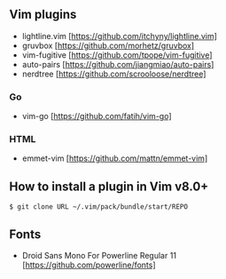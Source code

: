 ## Vim plugins

- lightline.vim [https://github.com/itchyny/lightline.vim]
- gruvbox       [https://github.com/morhetz/gruvbox]
- vim-fugitive  [https://github.com/tpope/vim-fugitive]
- auto-pairs    [https://github.com/jiangmiao/auto-pairs]
- nerdtree      [https://github.com/scrooloose/nerdtree]

### Go

- vim-go        [https://github.com/fatih/vim-go]

### HTML

- emmet-vim     [https://github.com/mattn/emmet-vim]

## How to install a plugin in Vim v8.0+

```
$ git clone URL ~/.vim/pack/bundle/start/REPO
```

## Fonts

- Droid Sans Mono For Powerline Regular 11 [https://github.com/powerline/fonts]

